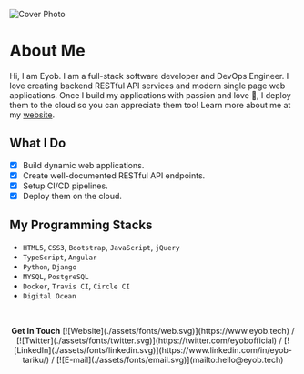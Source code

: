 ![Cover Photo](https://source.unsplash.com/collection/12174478/1200x260/)
# About Me

Hi, I am Eyob. I am a full-stack software developer and DevOps Engineer. I love creating backend RESTful API services and modern single page web applications. Once I build my applications with passion and love :green_heart:, I deploy them to the cloud so you can appreciate them too! Learn more about me at my [website](www.eyob.tech).

## What I Do
- [x] Build dynamic web applications.
- [x] Create well-documented RESTful API endpoints.
- [x] Setup CI/CD pipelines.
- [x] Deploy them on the cloud.

## My Programming Stacks
* `HTML5`, `CSS3`, `Bootstrap`, `JavaScript`, `jQuery`
* `TypeScript`, `Angular`
* `Python`, `Django`
* `MYSQL`, `PostgreSQL`
* `Docker`, `Travis CI`, `Circle CI`
* `Digital Ocean`

&nbsp;

<p align="center">
<b>Get In Touch</b>
[![Website](./assets/fonts/web.svg)](https://www.eyob.tech) / 
[![Twitter](./assets/fonts/twitter.svg)](https://twitter.com/eyobofficial) / 
[![LinkedIn](./assets/fonts/linkedin.svg)](https://www.linkedin.com/in/eyob-tariku/) / 
[![E-mail](./assets/fonts/email.svg)](mailto:hello@eyob.tech)
</p>
